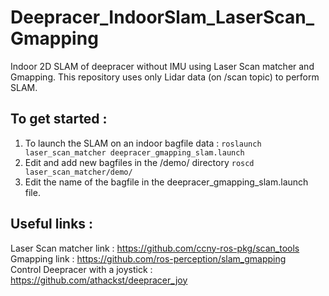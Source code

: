 # Deepracer_IndoorSlam_LaserScan_Gmapping
Indoor 2D SLAM of deepracer without IMU using Laser Scan matcher and Gmapping. This repository uses only Lidar data (on /scan topic) to perform SLAM.

## To get started : 
1. To launch the SLAM on an indoor bagfile data : ```roslaunch laser_scan_matcher deepracer_gmapping_slam.launch```<br/>
2. Edit and add new bagfiles in the /demo/ directory ```roscd laser_scan_matcher/demo/ ```<br/>
3. Edit the name of the bagfile in the deepracer_gmapping_slam.launch file.

## Useful links :
Laser Scan matcher link : https://github.com/ccny-ros-pkg/scan_tools<br/>
Gmapping link : https://github.com/ros-perception/slam_gmapping <br/>
Control Deepracer with a joystick : https://github.com/athackst/deepracer_joy
